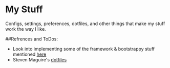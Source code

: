 # My Stuff

Configs, settings, preferences, dotfiles, and other things that make my stuff work the way I like.

##Refrences and ToDos:
* Look into implementing some of the framework & bootstrappy stuff mentioned [here](https://dotfiles.github.io/)
* Steven Maguire's [dotfiles](https://github.com/stevenmaguire/dotfiles)
